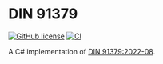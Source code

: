 # DIN 91379

[![GitHub license](https://img.shields.io/badge/license-MIT-blue.svg)](https://github.com/flxbe/Din91379/blob/main/LICENSE)
[![CI](https://github.com/flxbe/Din91379/actions/workflows/CI.yml/badge.svg)](https://github.com/flxbe/Din91379/actions/workflows/CI.yml)

A C# implementation of [DIN 91379:2022-08](https://www.beuth.de/de/norm/din-91379/353496133).
